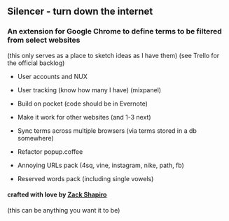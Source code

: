 ## Silencer - turn down the internet

### An extension for Google Chrome to define terms to be filtered from select websites

(this only serves as a place to sketch ideas as I have them)
(see Trello for the official backlog)

* User accounts and NUX
* User tracking (know how many I have) (mixpanel)

* Build on pocket (code should be in Evernote)
* Make it work for other websites (and 1-3 next)
* Sync terms across multiple browsers (via terms stored in a db somewhere)
* Refactor popup.coffee

* Annoying URLs pack (4sq, vine, instagram, nike, path, fb)
* Reserved words pack (including single vowels)

#### crafted with love by [Zack Shapiro](http://twitter.com/zackshapiro)


(this can be anything you want it to be)